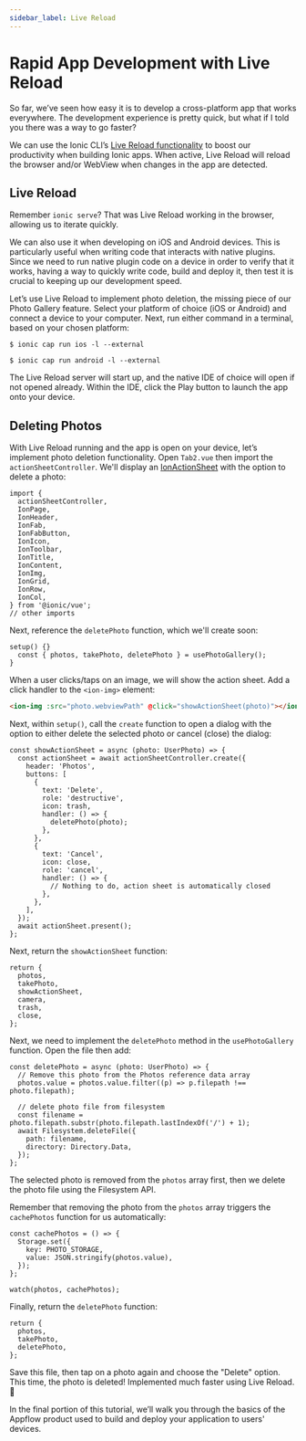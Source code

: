```yaml
---
sidebar_label: Live Reload
---
```


# Rapid App Development with Live Reload

So far, we’ve seen how easy it is to develop a cross-platform app that works everywhere. The development experience is pretty quick, but what if I told you there was a way to go faster?

We can use the Ionic CLI’s [Live Reload functionality](https://ionicframework.com/docs/cli/livereload) to boost our productivity when building Ionic apps. When active, Live Reload will reload the browser and/or WebView when changes in the app are detected.

## Live Reload

Remember `ionic serve`? That was Live Reload working in the browser, allowing us to iterate quickly.

We can also use it when developing on iOS and Android devices. This is particularly useful when writing code that interacts with native plugins. Since we need to run native plugin code on a device in order to verify that it works, having a way to quickly write code, build and deploy it, then test it is crucial to keeping up our development speed.

Let’s use Live Reload to implement photo deletion, the missing piece of our Photo Gallery feature. Select your platform of choice (iOS or Android) and connect a device to your computer. Next, run either command in a terminal, based on your chosen platform:

```shell
$ ionic cap run ios -l --external

$ ionic cap run android -l --external
```

The Live Reload server will start up, and the native IDE of choice will open if not opened already. Within the IDE, click the Play button to launch the app onto your device.

## Deleting Photos

With Live Reload running and the app is open on your device, let’s implement photo deletion functionality. Open `Tab2.vue` then import the `actionSheetController`. We'll display an [IonActionSheet](https://ionicframework.com/docs/api/action-sheet) with the option to delete a photo:

```tsx
import {
  actionSheetController,
  IonPage,
  IonHeader,
  IonFab,
  IonFabButton,
  IonIcon,
  IonToolbar,
  IonTitle,
  IonContent,
  IonImg,
  IonGrid,
  IonRow,
  IonCol,
} from '@ionic/vue';
// other imports
```

Next, reference the `deletePhoto` function, which we'll create soon:

```tsx
setup() {}
  const { photos, takePhoto, deletePhoto } = usePhotoGallery();
}
```

When a user clicks/taps on an image, we will show the action sheet. Add a click handler to the `<ion-img>` element:

```html
<ion-img :src="photo.webviewPath" @click="showActionSheet(photo)"></ion-img>
```

Next, within `setup()`, call the `create` function to open a dialog with the option to either delete the selected photo or cancel (close) the dialog:

```tsx
const showActionSheet = async (photo: UserPhoto) => {
  const actionSheet = await actionSheetController.create({
    header: 'Photos',
    buttons: [
      {
        text: 'Delete',
        role: 'destructive',
        icon: trash,
        handler: () => {
          deletePhoto(photo);
        },
      },
      {
        text: 'Cancel',
        icon: close,
        role: 'cancel',
        handler: () => {
          // Nothing to do, action sheet is automatically closed
        },
      },
    ],
  });
  await actionSheet.present();
};
```

Next, return the `showActionSheet` function:

```tsx
return {
  photos,
  takePhoto,
  showActionSheet,
  camera,
  trash,
  close,
};
```

Next, we need to implement the `deletePhoto` method in the `usePhotoGallery` function. Open the file then add:

```tsx
const deletePhoto = async (photo: UserPhoto) => {
  // Remove this photo from the Photos reference data array
  photos.value = photos.value.filter((p) => p.filepath !== photo.filepath);

  // delete photo file from filesystem
  const filename = photo.filepath.substr(photo.filepath.lastIndexOf('/') + 1);
  await Filesystem.deleteFile({
    path: filename,
    directory: Directory.Data,
  });
};
```

The selected photo is removed from the `photos` array first, then we delete the photo file using the Filesystem API.

Remember that removing the photo from the `photos` array triggers the `cachePhotos` function for us automatically:

```tsx
const cachePhotos = () => {
  Storage.set({
    key: PHOTO_STORAGE,
    value: JSON.stringify(photos.value),
  });
};

watch(photos, cachePhotos);
```

Finally, return the `deletePhoto` function:

```tsx
return {
  photos,
  takePhoto,
  deletePhoto,
};
```

Save this file, then tap on a photo again and choose the "Delete" option. This time, the photo is deleted! Implemented much faster using Live Reload. 💪

In the final portion of this tutorial, we’ll walk you through the basics of the Appflow product used to build and deploy your application to users' devices.
